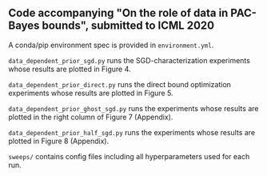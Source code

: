 ## Code accompanying "On the role of data in PAC-Bayes bounds", submitted to ICML 2020

A conda/pip environment spec is provided in `environment.yml`.

`data_dependent_prior_sgd.py` runs the SGD-characterization experiments whose results are plotted in Figure 4.

`data_dependent_prior_direct.py` runs the direct bound optimization experiments whose results are plotted in Figure 5.

`data_dependent_prior_ghost_sgd.py` runs the experiments whose results are plotted in the right column of Figure 7 (Appendix).

`data_dependent_prior_half_sgd.py` runs the experiments whose results are plotted in Figure 8 (Appendix).

`sweeps/` contains config files including all hyperparameters used for each run.